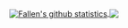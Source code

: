 <a href="https://github.com/theglitchh">
  <img align="center" src="https://github-readme-stats.vercel.app/api?username=thefallnn&show_icons=true&include_all_commits=true&count_private=true&theme=github_dark" alt="Fallen's github statistics" />
</a>
 <a href="https://github.com/theglitchh">
  <img align="center" src="https://github-readme-stats.vercel.app/api/top-langs/?username=thefallnn&layout=compact&theme=github_dark" />
</a>

<!-- <a href="https://github.com/theglitchh">
  <img align="center" src="https://github-readme-stats.vercel.app/api/pin/?username=theglitchh&layout=compact&repo=theglitchh.github.io&theme=vue-dark" />
</a> -->
<!-- <img src="dnd/dnd.gif" width="600" height="300" /> -->
